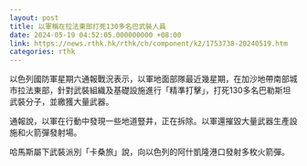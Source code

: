 ```yaml
---
layout: post
title: 以軍稱在拉法東部打死130多名巴武裝人員
date: 2024-05-19 04:52:05.000000000 +08:00
link: https://news.rthk.hk/rthk/ch/component/k2/1753738-20240519.htm
categories: rthk
---
```


以色列國防軍星期六通報戰況表示，以軍地面部隊最近幾星期，在加沙地帶南部城市拉法東部，針對武裝組織及基礎設施進行「精準打擊」，打死130多名巴勒斯坦武裝分子，並繳獲大量武器。

通報說，以軍在行動中發現一些地道豎井，正在拆除。以軍還摧毀大量武器生產設施和火箭彈發射場。

哈馬斯屬下武裝派別「卡桑旅」說，向以色列的阿什凱隆港口發射多枚火箭彈。
